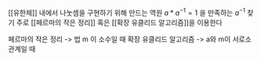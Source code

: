 [[유한체]] 내에서 나눗셈을 구현하기 위해 만드는 역원
$a * a^{-1} = 1$ 을 만족하는 $a^{-1}$ 찾기
주로 [[페르마의 작은 정리]] 혹은 [[확장 유클리드 알고리즘]]을 이용한다

페르마의 작은 정리 -> 법 m 이 소수일 때
확장 유클리드 알고리즘 -> a와 m이 서로소 관계일 때